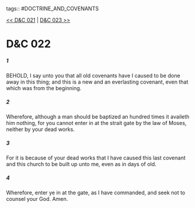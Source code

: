 tags:: #DOCTRINE_AND_COVENANTS

[<< D&C 021](DOCTRINE_AND_COVENANTS/D&C_021.md) | [D&C 023 >>](DOCTRINE_AND_COVENANTS/D&C_023.md)

# D&C 022

##### 1

BEHOLD, I say unto you that all old covenants have I caused to be done away in this thing; and this is a new and an everlasting covenant, even that which was from the beginning.

##### 2

Wherefore, although a man should be baptized an hundred times it availeth him nothing, for you cannot enter in at the strait gate by the law of Moses, neither by your dead works.

##### 3

For it is because of your dead works that I have caused this last covenant and this church to be built up unto me, even as in days of old.

##### 4

Wherefore, enter ye in at the gate, as I have commanded, and seek not to counsel your God. Amen.
